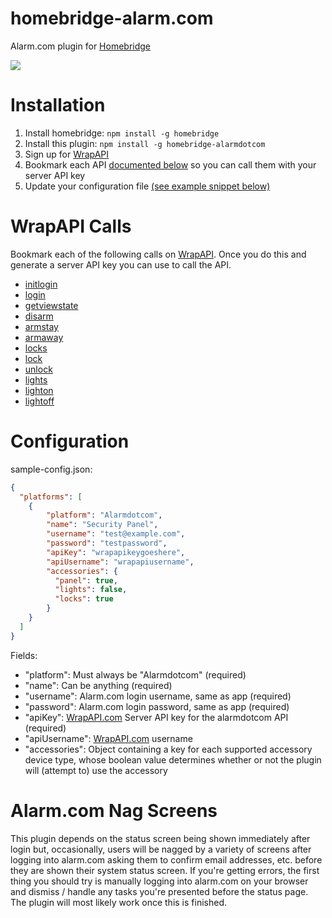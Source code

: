# homebridge-alarm.com

Alarm.com plugin for [Homebridge](https://github.com/nfarina/homebridge)

![](https://jdshkolnik.visualstudio.com/_apis/public/build/definitions/bf233995-8849-49c8-9c7a-7782303e0170/3/badge)

# Installation

1. Install homebridge: `npm install -g homebridge`
2. Install this plugin: `npm install -g homebridge-alarmdotcom`
3. Sign up for [WrapAPI](https://www.wrapapi.com)
4. Bookmark each API [documented below](#wrapapi-calls) so you can call them with your server API key
5. Update your configuration file [(see example snippet below)](#configuration)

# WrapAPI Calls

Bookmark each of the following calls on [WrapAPI](https://www.wrapapi.com). Once you do this and generate a server API key you can use to call the API.

* [initlogin](https://wrapapi.com/#/view/bryanbartow/alarmdotcom/initlogin/latest)
* [login](https://wrapapi.com/#/view/bryanbartow/alarmdotcom/login/latest)
* [getviewstate](https://wrapapi.com/#/view/bryanbartow/alarmdotcom/getviewstate/latest)
* [disarm](https://wrapapi.com/#/view/bryanbartow/alarmdotcom/disarm/latest)
* [armstay](https://wrapapi.com/#/view/bryanbartow/alarmdotcom/armstay/latest)
* [armaway](https://wrapapi.com/#/view/bryanbartow/alarmdotcom/armaway/latest)
* [locks](https://wrapapi.com/#/view/andrewmattie/alarmdotcom/locks/latest)
* [lock](https://wrapapi.com/#/view/yungsters/alarmdotcom/lock/latest)
* [unlock](https://wrapapi.com/#/view/yungsters/alarmdotcom/unlock/latest)
* [lights](https://wrapapi.com/#/view/rcaslis/alarmdotcom/lights/latest)
* [lighton](https://wrapapi.com/#/view/rcaslis/alarmdotcom/lighton/latest)
* [lightoff](https://wrapapi.com/#/view/rcaslis/alarmdotcom/lightoff/latest)

# Configuration

sample-config.json:

```json
{
  "platforms": [
    {
        "platform": "Alarmdotcom",
        "name": "Security Panel",
        "username": "test@example.com",
        "password": "testpassword",
        "apiKey": "wrapapikeygoeshere",
        "apiUsername": "wrapapiusername",
        "accessories": {
          "panel": true,
          "lights": false,
          "locks": true
        }
    }
  ]
}
```

Fields:

* "platform": Must always be "Alarmdotcom" (required)
* "name": Can be anything (required)
* "username": Alarm.com login username, same as app (required)
* "password": Alarm.com login password, same as app (required)
* "apiKey": [WrapAPI.com](http://www.wrapapi.com) Server API key for the alarmdotcom API (required)
* "apiUsername": [WrapAPI.com](http://www.wrapapi.com) username
* "accessories": Object containing a key for each supported accessory device type, whose boolean value determines whether or not the plugin will (attempt to) use the accessory

# Alarm.com Nag Screens

This plugin depends on the status screen being shown immediately after login but, occasionally, users will be nagged by a variety of screens after logging into alarm.com asking them to confirm email addresses, etc. before they are shown their system status screen. If you're getting errors, the first thing you should try is manually logging into alarm.com on your browser and dismiss / handle any tasks you're presented before the status page. The plugin will most likely work once this is finished.
